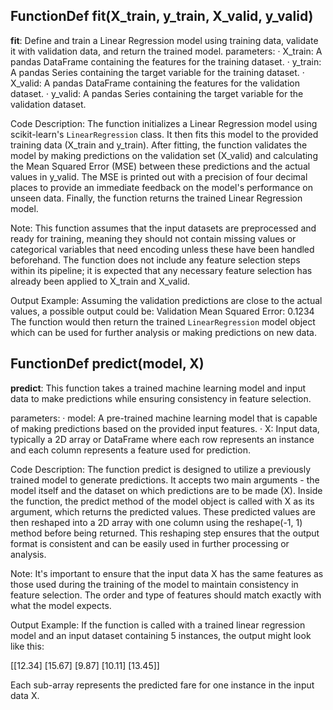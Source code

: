 ## FunctionDef fit(X_train, y_train, X_valid, y_valid)
**fit**: Define and train a Linear Regression model using training data, validate it with validation data, and return the trained model.
parameters:
· X_train: A pandas DataFrame containing the features for the training dataset.
· y_train: A pandas Series containing the target variable for the training dataset.
· X_valid: A pandas DataFrame containing the features for the validation dataset.
· y_valid: A pandas Series containing the target variable for the validation dataset.

Code Description: The function initializes a Linear Regression model using scikit-learn's `LinearRegression` class. It then fits this model to the provided training data (X_train and y_train). After fitting, the function validates the model by making predictions on the validation set (X_valid) and calculating the Mean Squared Error (MSE) between these predictions and the actual values in y_valid. The MSE is printed out with a precision of four decimal places to provide an immediate feedback on the model's performance on unseen data. Finally, the function returns the trained Linear Regression model.

Note: This function assumes that the input datasets are preprocessed and ready for training, meaning they should not contain missing values or categorical variables that need encoding unless these have been handled beforehand. The function does not include any feature selection steps within its pipeline; it is expected that any necessary feature selection has already been applied to X_train and X_valid.

Output Example: Assuming the validation predictions are close to the actual values, a possible output could be:
Validation Mean Squared Error: 0.1234
The function would then return the trained `LinearRegression` model object which can be used for further analysis or making predictions on new data.
## FunctionDef predict(model, X)
**predict**: This function takes a trained machine learning model and input data to make predictions while ensuring consistency in feature selection.

parameters:
· model: A pre-trained machine learning model that is capable of making predictions based on the provided input features.
· X: Input data, typically a 2D array or DataFrame where each row represents an instance and each column represents a feature used for prediction.

Code Description: The function predict is designed to utilize a previously trained model to generate predictions. It accepts two main arguments - the model itself and the dataset on which predictions are to be made (X). Inside the function, the predict method of the model object is called with X as its argument, which returns the predicted values. These predicted values are then reshaped into a 2D array with one column using the reshape(-1, 1) method before being returned. This reshaping step ensures that the output format is consistent and can be easily used in further processing or analysis.

Note: It's important to ensure that the input data X has the same features as those used during the training of the model to maintain consistency in feature selection. The order and type of features should match exactly with what the model expects.

Output Example: If the function is called with a trained linear regression model and an input dataset containing 5 instances, the output might look like this:

[[12.34]
 [15.67]
 [9.87]
 [10.11]
 [13.45]]

Each sub-array represents the predicted fare for one instance in the input data X.
